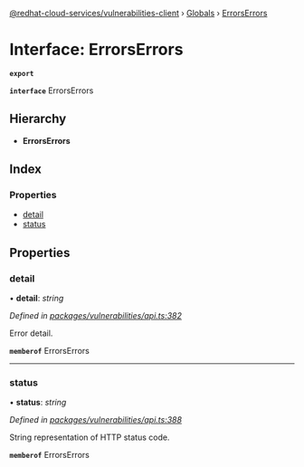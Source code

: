 [@redhat-cloud-services/vulnerabilities-client](../README.md) › [Globals](../globals.md) › [ErrorsErrors](errorserrors.md)

# Interface: ErrorsErrors

**`export`** 

**`interface`** ErrorsErrors

## Hierarchy

* **ErrorsErrors**

## Index

### Properties

* [detail](errorserrors.md#detail)
* [status](errorserrors.md#status)

## Properties

###  detail

• **detail**: *string*

*Defined in [packages/vulnerabilities/api.ts:382](https://github.com/Hyperkid123/javascript-clients/blob/master/packages/vulnerabilities/api.ts#L382)*

Error detail.

**`memberof`** ErrorsErrors

___

###  status

• **status**: *string*

*Defined in [packages/vulnerabilities/api.ts:388](https://github.com/Hyperkid123/javascript-clients/blob/master/packages/vulnerabilities/api.ts#L388)*

String representation of HTTP status code.

**`memberof`** ErrorsErrors
